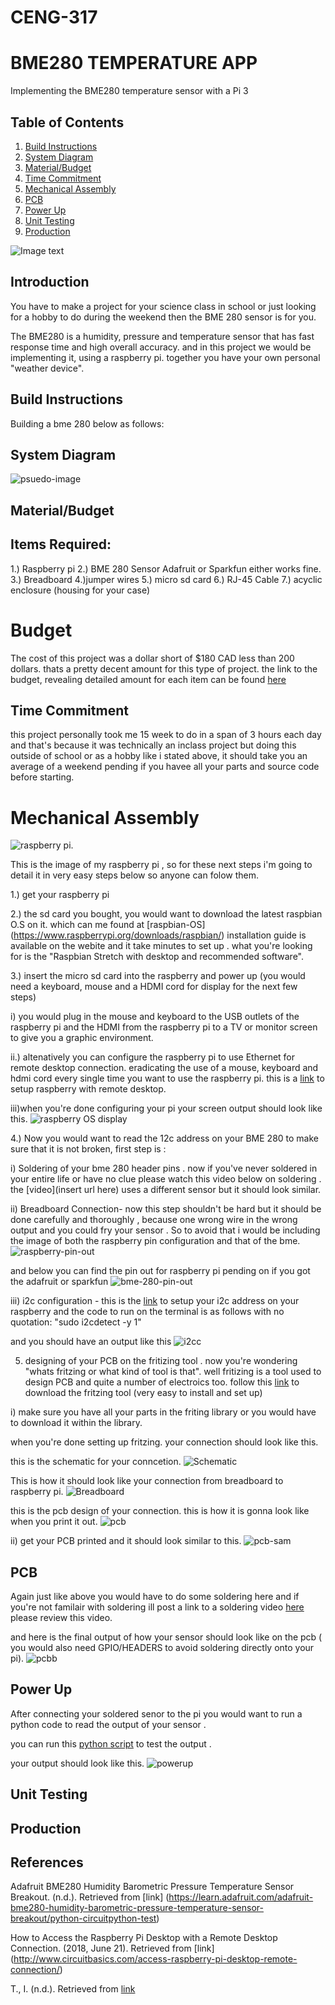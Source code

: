 # CENG-317

# BME280 TEMPERATURE APP
Implementing the BME280 temperature sensor with a Pi 3


## Table of Contents
1. [Build Instructions](#build-instructions)
2. [System Diagram](#Introduction-using-a-system-diagram)
3. [Material/Budget](#Bill-of-Materials/Budget)
4. [Time Commitment](#Time-Commitment)
5. [Mechanical Assembly](#Mechanical-Assembly)
6. [PCB](#PCB-Soldering)
7. [Power Up](#Power-Up)
8. [Unit Testing](#Unit-Testing)
9. [Production ](#Production-Testing)


![Image text](https://raw.githubusercontent.com/sam9dadet/CENG-317/master/BME280%20image%20files%20and%20link/enclosure.jpg)

## Introduction 
You have to make a project for your science class in  school or just looking for a hobby to do during the weekend then the BME 280 sensor is for you. 

The BME280 is a humidity, pressure and temperature sensor that has fast response time and high overall accuracy. and in this project we would be implementing it, using a raspberry pi. together you have your own personal "weather device". 

## Build Instructions
Building a bme 280 below as follows:

## System Diagram
![psuedo-image](https://raw.githubusercontent.com/sam9dadet/CENG-317/master/BME280%20image%20files%20and%20link/PSUEDO%20CODE%20UML%20DIAGRAM.JPG)


## Material/Budget

## Items Required: 
1.) Raspberry pi
2.) BME 280 Sensor Adafruit or Sparkfun either works fine.
3.) Breadboard
4.)jumper wires 
5.) micro sd card
6.) RJ-45 Cable
7.) acyclic enclosure (housing for your case)

# Budget
The cost of this project was a dollar short of $180 CAD less than 200 dollars. thats a pretty decent amount for this type of project.
the link to the budget, revealing detailed amount for each item can be found [here](https://github.com/sam9dadet/CENG-317/blob/master/BME280%20image%20files%20and%20link/Budget%20for%20BME280%20Sensor.xlsx) 


## Time Commitment
this project personally took me 15 week to do in a span of 3 hours each day and that's because it was technically an inclass project but doing this outside of school or as a hobby like i stated above, it should take you an average of a weekend pending if you havee all your parts and source code before starting.

# Mechanical Assembly
![raspberry pi](https://raw.githubusercontent.com/sam9dadet/CENG-317/master/BME280%20image%20files%20and%20link/raspberry%20pi.jpg).

This is the image of my raspberry pi , so for these next steps i'm going to detail it in very easy steps below so anyone can folow them.

1.) get your raspberry pi

2.) the sd card you bought, you would want to download the latest raspbian O.S on it. which can me found at [raspbian-OS] (https://www.raspberrypi.org/downloads/raspbian/) installation guide is available on the webite and it take minutes to set up . what you're looking for is the "Raspbian Stretch with desktop and recommended software".

3.) insert the micro sd card into the raspberry and power up (you would need a keyboard, mouse and a HDMI cord for display  for the next few steps) 
 
 i) you would plug in the mouse and keyboard to the USB outlets of the raspberry pi and the HDMI from the raspberry pi to a TV or monitor screen to give you a graphic environment.
  
  ii.) altenatively you can configure the raspberry pi to use Ethernet for remote desktop connection. eradicating the use of a mouse, keyboard and hdmi cord every single time you want to use the raspberry pi. this is a [link](http://www.circuitbasics.com/access-raspberry-pi-desktop-remote-connection/) to setup raspberry with remote desktop. 
  
  iii)when you're done configuring your pi your screen output should look like this. 
  ![raspberry OS display](https://raw.githubusercontent.com/sam9dadet/CENG-317/master/BME280%20image%20files%20and%20link/pi%20IDE.JPG)
  
  
  4.) Now you would want to read the  12c address on your BME 280 to make sure that it is not broken, first step is :
  
  i) Soldering of your bme 280 header pins . now if you've never soldered in your entire life or have no clue please watch this video below on soldering . the [video](insert url here) uses a different sensor but it should look similar.
  
  ii) Breadboard Connection- now this step shouldn't be hard but it should be done carefully and thoroughly , because one wrong wire in the wrong output and you could fry your sensor . So to avoid that i would be including the image of both the raspberry pin configuration and that of the bme. 
  ![raspberry-pin-out](https://raw.githubusercontent.com/sam9dadet/CENG-317/master/BME280%20image%20files%20and%20link/pi3_gpio.jpg)
  
  and below you can find the pin out for raspberry pi pending on if you got the adafruit or sparkfun
  ![bme-280-pin-out](https://raw.githubusercontent.com/sam9dadet/CENG-317/master/BME280%20image%20files%20and%20link/bme280%20pin%20config.JPG)
  
  iii) i2c configuration - 
  this is the [link](https://learn.adafruit.com/adafruits-raspberry-pi-lesson-4-gpio-setup/configuring-i2c) to setup your i2c address on your raspberry
  and the code to run on the terminal is as follows with no quotation: "sudo i2cdetect -y 1"
  
  and you should have an output like this 
  ![i2cc](https://raw.githubusercontent.com/sam9dadet/CENG-317/master/BME280%20image%20files%20and%20link/i2c.jpg)
  
  
  
  
  5) designing of your PCB on the fritizing tool . now you're wondering "whats fritzing or what kind of tool is that". well fritizing is a tool used to design PCB and quite a number of electroics too. 
  follow this [link](http://fritzing.org/download/) to download the fritzing tool (very easy to install and set up) 
  
  i)  make sure you have all your parts in the friting library or you would have to download it within the library.
  
  when you're done setting up fritzing. your connection should look like this.
  
  this is the schematic for your conncetion.
  ![Schematic](https://raw.githubusercontent.com/sam9dadet/CENG-317/master/BME280%20image%20files%20and%20link/schematic%20fzz.jpg)
  
  
  This is how it should look like your connection from breadboard to raspberry pi.
  ![Breadboard](https://raw.githubusercontent.com/sam9dadet/CENG-317/master/BME280%20image%20files%20and%20link/breadboard%20fzz.jpg)
  
  
  
  this is the pcb design of your connection. this is how it is gonna look like when you print it out.
  ![pcb](https://raw.githubusercontent.com/sam9dadet/CENG-317/master/BME280%20image%20files%20and%20link/PCB_pcb.jpg)
  
  
  
  
  
  ii) get your PCB printed and it should look similar to this. 
  ![pcb-sam](https://raw.githubusercontent.com/sam9dadet/CENG-317/master/BME280%20image%20files%20and%20link/pcb%20image%20.jpg)
  
  ## PCB
   Again just like above you would have to do some soldering here and if you're not familair with soldering ill post a link to a  soldering video [here](https://www.youtube.com/watch?v=oqV2xU1fee8) please review this video.
   
   and here is the final output of how your sensor should look like on the pcb ( you would also need GPIO/HEADERS to avoid soldering directly onto your pi).
   ![pcbb](https://raw.githubusercontent.com/sam9dadet/CENG-317/master/BME280%20image%20files%20and%20link/pcb%20soldered.jpg)
  
  
  ## Power Up
  After connecting your soldered senor to the pi you would want to run a python code to read the output of your sensor .
  
  you can run this [python script](https://learn.adafruit.com/adafruit-bme280-humidity-barometric-pressure-temperature-sensor-breakout/python-circuitpython-test) to test the output .
  
  your output should look like this. 
  ![powerup](https://raw.githubusercontent.com/sam9dadet/CENG-317/master/BME280%20image%20files%20and%20link/bmetestscreenshot.png)





 ## Unit Testing 
 
 
 
 
 ## Production
  
  
  
  
  
  ## References
  
  Adafruit BME280 Humidity Barometric Pressure Temperature Sensor Breakout. (n.d.). Retrieved from [link] (https://learn.adafruit.com/adafruit-bme280-humidity-barometric-pressure-temperature-sensor-breakout/python-circuitpython-test)
  
  How to Access the Raspberry Pi Desktop with a Remote Desktop Connection. (2018, June 21). Retrieved from  [link] (http://www.circuitbasics.com/access-raspberry-pi-desktop-remote-connection/)
  
  
  T., I. (n.d.). Retrieved from [link](https://xdevs.com/guide/thp_rpi/)
  
  
  
   
  
  


